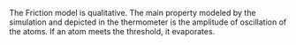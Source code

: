 The Friction model is qualitative.  The main property modeled by the simulation and depicted in the thermometer is the
amplitude of oscillation of the atoms.  If an atom meets the threshold, it evaporates.